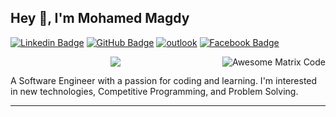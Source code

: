 ## Hey 👋, I'm Mohamed Magdy

[![Linkedin Badge](https://img.shields.io/badge/LinkedIn-%230A66C2.svg?style=plastic&logo=linkedin&logoColor=white)](https://www.linkedin.com/in/muhammedmagdyy/)
[![GitHub Badge](https://img.shields.io/twitter/url?color=black&label=GitHub&logo=Github&logoColor=black&style=social&url=https%3A%2F%2Foutlook.office.com%2Fmail%2F)](https://github.com/MuhammedMagdyy)
<a href="mailto:Mohamedmagdy121@outlook.com"><img img src="https://img.shields.io/twitter/url?color=black&label=outlook&logo=microsoft%20outlook&logoColor=blue&style=social&url=https%3A%2F%2Foutlook.office.com%2Fmail%2F" alt="outlook"/></a>
[![Facebook Badge](https://img.shields.io/badge/Facebook-%231877F2.svg?style=plastic&logo=facebook&logoColor=white)](https://www.facebook.com/profile.php?id=100007786457554)

<img src = 'https://github.com/MarikIshtar007/MarikIshtar007/blob/master/images/matrix.gif' alt = 'Awesome Matrix Code' align='right'/>

<p align="center">
  <a href="https://github.com/DenverCoder1/readme-typing-svg"><img src="https://readme-typing-svg.herokuapp.com?color=36BCF7FF&center=true&vCenter=true&lines=Computer+Science+Student;Software+Engineer;Competitive+Programmer;Always+have+a+passion+for+coding+and+learning&center=true&width=500&height=50"></a>
</p>

<p>
  A Software Engineer with a passion for coding and learning. I'm interested in new technologies, Competitive Programming, and Problem Solving.
</p>

<hr/>


